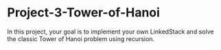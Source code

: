# Project-3-Tower-of-Hanoi
In this project, your goal is to implement your own LinkedStack and solve the classic Tower of Hanoi problem using recursion.
